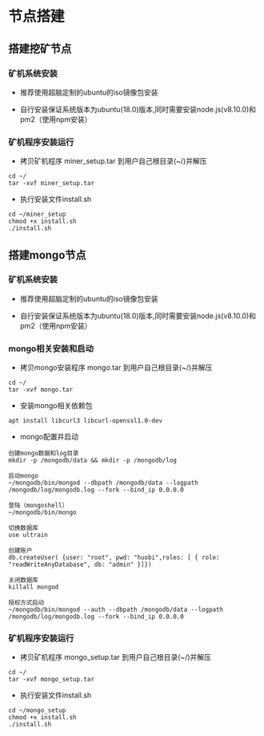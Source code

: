 # 节点搭建

## 搭建挖矿节点
### 矿机系统安装
* 推荐使用超脑定制的ubuntu的iso镜像包安装

* 自行安装保证系统版本为ubuntu(18.0)版本,同时需要安装node.js(v8.10.0)和pm2（使用npm安装）

### 矿机程序安装运行
* 拷贝矿机程序 miner_setup.tar 到用户自己根目录(~/)并解压
```text
cd ~/
tar -xvf miner_setup.tar
```
* 执行安装文件install.sh
```text
cd ~/miner_setup
chmod +x install.sh
./install.sh
```

## 搭建mongo节点

### 矿机系统安装

* 推荐使用超脑定制的ubuntu的iso镜像包安装

* 自行安装保证系统版本为ubuntu(18.0)版本,同时需要安装node.js(v8.10.0)和pm2（使用npm安装）

### mongo相关安装和启动

* 拷贝mongo安装程序 mongo.tar 到用户自己根目录(~/)并解压
```text
cd ~/
tar -xvf mongo.tar
```

* 安装mongo相关依赖包
```text
apt install libcurl3 libcurl-openssl1.0-dev
```
* mongo配置并启动
```text
创建mongo数据和log目录
mkdir -p /mongodb/data && mkdir -p /mongodb/log

启动mongo
~/mongodb/bin/mongod --dbpath /mongodb/data --logpath /mongodb/log/mongodb.log --fork --bind_ip 0.0.0.0

登陆（mongoshell）
~/mongodb/bin/mongo

切换数据库
use ultrain

创建账户
db.createUser( {user: "root", pwd: "huobi",roles: [ { role: "readWriteAnyDatabase", db: "admin" }]})

关闭数据库
killall mongod

授权方式启动
~/mongodb/bin/mongod --auth --dbpath /mongodb/data --logpath /mongodb/log/mongodb.log --fork --bind_ip 0.0.0.0
```

### 矿机程序安装运行
* 拷贝矿机程序 mongo_setup.tar 到用户自己根目录(~/)并解压
```text
cd ~/
tar -xvf mongo_setup.tar
```
* 执行安装文件install.sh
```text
cd ~/mongo_setup
chmod +x install.sh
./install.sh
```



